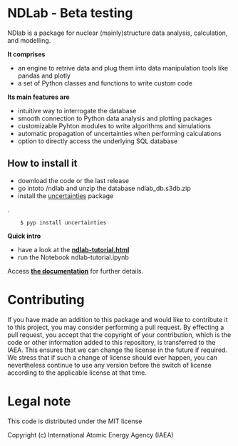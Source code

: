 # NDLab - Beta testing

NDlab is a package for nuclear (mainly)structure data analysis, calculation, and modelling.

**It comprises**

* an engine to retrive data and plug them into data manipulation tools like pandas and plotly
* a set of Python classes and functions to write custom code

**Its main features are**

* intuitive way to interrogate the database
* smooth connection to Python data analysis and plotting packages
* customizable Pyhton modules to write algorithms and simulations
* automatic propagation of uncertainties when performing calculations
* option to directly access the underlying SQL database


## **How to install it**

* download the code or the last release
* go intoto /ndlab and unzip the database ndlab_db.s3db.zip
* install the <a href="https://pythonhosted.org/uncertainties/">uncertainties</a> package

. 

        $ pyp install uncertainties

**Quick intro**

 * have a look at the [**ndlab-tutorial.html**](https://IAEA-NDS.github.io/ndlab/_static/ndlab-tutorial.html "html") 
 * run the Notebook ndlab-tutorial.ipynb

Access [**the documentation**](https://IAEA-NDS.github.io/ndlab/ "docs") for further details.


# Contributing

If you have made an addition to this package and would like to contribute it to this project, you may consider performing a pull request. By effecting a pull request, you accept that the copyright of your contribution, which is the code or other information added to this repository, is transferred to the IAEA. This ensures that we can change the license in the future if required. We stress that if such a change of license should ever happen, you can nevertheless continue to use any version before the switch of license according to the applicable license at that time.

# Legal note

This code is distributed under the MIT license

Copyright (c) International Atomic Energy Agency (IAEA)